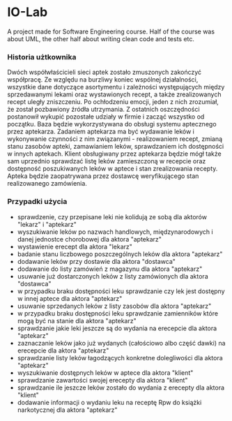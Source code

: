 # IO-Lab
A project made for Software Engineering course. Half of the course was about UML, the other half about writing clean code and tests etc. 

### Historia użtkownika
Dwóch współwłaścicieli sieci aptek zostało zmuszonych zakończyć współpracę. Ze względu na burzliwy koniec wspólnej działalności, wszystkie dane dotyczące asortymentu i zależności występujących między sprzedawanymi lekami oraz wystawionych recept, a także zrealizowanych recept uległy zniszczeniu. Po ochłodzeniu emocji, jeden z nich zrozumiał, że został pozbawiony źródła utrzymania. Z ostatnich oszczędności postanowił wykupić pozostałe udziały w firmie i zacząć wszystko od początku. Baza będzie wykorzystywana do obsługi systemu aptecznego przez aptekarza. Zadaniem aptekarza ma być wydawanie leków i wykonywanie czynności z nim związanymi - realizowaniem recept, zmianą stanu zasobów apteki, zamawianiem leków, sprawdzaniem ich dostępności w innych aptekach. Klient obsługiwany przez aptekarza będzie mógł także sam uprzednio sprawdzać listę leków zamieszczoną w recepcie oraz dostępność poszukiwanych leków w aptece i stan zrealizowania recepty. Apteka będzie zaopatrywana przez dostawcę weryfikującego stan realizowanego zamówienia.

### Przypadki użycia

- sprawdzenie, czy przepisane leki nie kolidują ze sobą dla aktorów "lekarz" i "aptekarz"
- wyszukiwanie leków po nazwach handlowych, międzynarodowych i danej jednostce chorobowej dla aktora "aptekarz"
- wystawienie erecept dla aktora "lekarz"
- badanie stanu liczbowego poszczególnych leków dla aktora "aptekarz"
- dodawanie leków przy dostawie dla aktora "dostawca"
- dodawanie do listy zamówień z magazynu dla aktora "aptekarz"
- usuwanie już dostarczonych leków z listy zamówionych dla aktora "dostawca"
-  w przypadku braku dostępności leku sprawdzanie czy lek jest dostępny w innej aptece dla aktora "aptekarz"
- usuwanie sprzedanych leków z listy zasobów dla aktora "aptekarz"
- w przypadku braku dostępności leku sprawdzanie zamienników które mogą być na stanie dla aktora "aptekarz"
- sprawdzanie jakie leki jeszcze są do wydania na erecepcie dla aktora "aptekarz"
- zaznaczanie leków jako już wydanych (całościowo albo część dawki) na erecepcie dla aktora "aptekarz"
- sprawdzanie listy leków łagodzących konkretne dolegliwości dla aktora "aptekarz"
- wyszukiwanie dostępnych leków w aptece dla aktora "klient"
- sprawdzanie zawartości swojej erecepty dla aktora "klient"
- sprawdzanie ile jeszcze leków zostało do wydania z erecepty dla aktora "klient"
- dodawanie informacji o wydaniu leku na receptę Rpw do książki narkotycznej dla aktora "aptekarz"